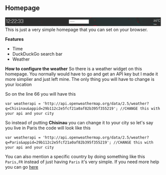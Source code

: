 ## Homepage
![enter image description here](https://github.com/IteXD/homepage/blob/master/screenshot.PNG?raw=true)
This is just a very simple homepage that you can set on your browser.

**Features**

 - Time
 - DuckDuckGo search bar
 - Weather

**How to configure the weather**
So there is a weather widget on this homepage. You normally would have to go and get an API key but I made it more simplier and just left mine. The only thing you will have to change is your location

So on the line 66 you will have this

    var weatherapi = 'http://api.openweathermap.org/data/2.5/weather?q=Chisinau&appid=29b112c2e5fcf21a0af82b395f355219'; //CHANGE this with your api and your city
So instead of putting **Chisinau** you can change it to your city so let's say you live in Paris the code will look like this

    var weatherapi = 'http://api.openweathermap.org/data/2.5/weather?q=Paris&appid=29b112c2e5fcf21a0af82b395f355219'; //CHANGE this with your api and your city
You can also mention a specific country by doing something like this `Paris,FR` instead of just having `Paris` it's very simple.
If you need more help you can go [here](http://openweathermap.org/current)

